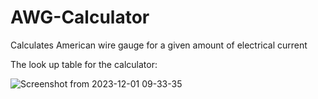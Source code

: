 # AWG-Calculator
Calculates American wire gauge for a given amount of electrical current

The look up table for the calculator:

![Screenshot from 2023-12-01 09-33-35](https://github.com/LiudmylaKosianova/AWG-Calculator/assets/108550003/2739a11a-8d5d-473d-acbe-2434b05091ca)

